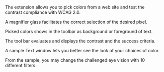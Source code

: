 The extension allows you to pick colors from a web site and test the contrast compliance with WCAG 2.0.

A magnifier glass facilitates the correct selection of the desired pixel.

Picked colors shows in the toolbar as background or foreground of  text. 

The tool bar evaluates and displays the contrast and the success criteria.

​A sample Text window lets you better see the look of your choices of color.

From the sample, you may change the challenged eye vision with 10 different filters. 